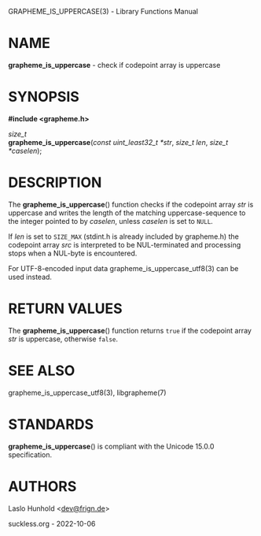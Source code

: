 GRAPHEME\_IS\_UPPERCASE(3) - Library Functions Manual

# NAME

**grapheme\_is\_uppercase** - check if codepoint array is uppercase

# SYNOPSIS

**#include <grapheme.h>**

*size\_t*  
**grapheme\_is\_uppercase**(*const uint\_least32\_t \*str*, *size\_t len*, *size\_t \*caselen*);

# DESCRIPTION

The
**grapheme\_is\_uppercase**()
function checks if the codepoint array
*str*
is uppercase and writes the length of the matching uppercase-sequence to the integer pointed to by
*caselen*,
unless
*caselen*
is set to
`NULL`.

If
*len*
is set to
`SIZE_MAX`
(stdint.h is already included by grapheme.h) the codepoint array
*src*
is interpreted to be NUL-terminated and processing stops when a
NUL-byte is encountered.

For UTF-8-encoded input data
grapheme\_is\_uppercase\_utf8(3)
can be used instead.

# RETURN VALUES

The
**grapheme\_is\_uppercase**()
function returns
`true`
if the codepoint array
*str*
is uppercase, otherwise
`false`.

# SEE ALSO

grapheme\_is\_uppercase\_utf8(3),
libgrapheme(7)

# STANDARDS

**grapheme\_is\_uppercase**()
is compliant with the Unicode 15.0.0 specification.

# AUTHORS

Laslo Hunhold <[dev@frign.de](mailto:dev@frign.de)>

suckless.org - 2022-10-06
